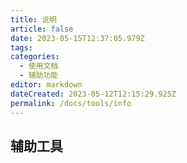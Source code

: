 ```yaml
---
title: 说明
article: false
date: 2023-05-15T12:37:05.979Z
tags:
categories: 
  - 使用文档
  - 辅助功能
editor: markdown
dateCreated: 2023-05-12T12:15:29.925Z
permalink: /docs/tools/info
---
```


## 辅助工具
